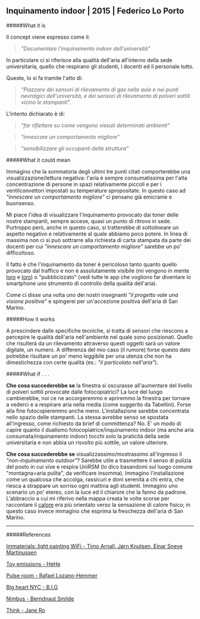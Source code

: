 ## Inquinamento indoor | 2015 | Federico Lo Porto

#####What it is

Il concept viene espresso come il:

> _"Documentare l'inquinamento indoor dell'università"_

In particolare ci si riferisce alla qualità dell'aria all'interno della sede universitaria, 
quello che respirano gli studenti, i docenti ed il personale tutto.

Questo, lo si fa tramite l'atto di:

> _"Piazzare dei sensori di rilevamento di gas nelle aule e nei punti nevralgici dell'università, 
e dei sensori di rilevamento di polveri sottili vicino le stampanti"._

L'intento dichiarato è di:

> _"far riflettere su come vengono vissuti determinati ambienti"_

> _"innescare un comportamento migliore"_

> _"sensibilizzare gli occupanti della struttura"_

#####What it could mean

Immagino che la sommatoria degli ultimi tre punti citati comporterebbe una visualizzazione/lettura negativa: 
l'aria è sempre consumatissima per l'alta concentrazione di persone in spazi relativamente piccoli 
e per i ventilconvettori impostati su temperature spropositate.
In questo caso ad _"innescare un comportamento migliore"_ ci pensano già emicranie e buonsenso.

Mi piace l'idea di visualizzare l'inquinamento provocato dai toner delle nostre stampanti, sempre accese, 
quasi un punto di ritrovo in sede. 
Purtroppo però, anche in questo caso, si tratterebbe di sottolineare un aspetto negativo e relativamente al 
quale abbiamo poco potere. 
In linea di massima non ci si può sottrarre alla richiesta di carta stampata da parte dei docenti per cui
_"innescare un comportamento migliore"_ sarebbe un po' difficoltoso.

Il fatto è che l'inquinamento da toner è pericoloso tanto quanto quello provocato dal traffico 
e non è assolutamente visibile (mi vengono in mente [loro](https://vimeo.com/20412632) e [loro](https://vimeo.com/1713136)) 
o "pubblicizzato" (vedi tutte le app che vogliono far diventare lo smartphone uno strumento di controllo della qualità dell'aria).

Come ci disse una volta uno dei nostri insegnanti _"il progetto vale una visione positiva"_ 
e spingerei per un'accezione positiva dell'aria di San Marino.

#####How it works

A prescindere dalle specifiche tecniche, si tratta di sensori che riescono a percepire le qualità dell'aria nell'ambiente nel quale sono posizionati. Quello che risulterà da un rilevamento attraverso questi oggetti sarà un valore digitale, 
un numero. A differenza del mio caso (il rumore) forse questo dato potrebbe risultare un po' meno leggibile per una
utenza che non ha dimestichezza con certe qualità (es.: _"il particolato nell'aria"_).

#####What if . . .

**Che cosa succederebbe se** la finestra si oscurasse all'aumentare del livello di polveri sottili provocate dalle fotocopiatrici? La luce del luogo cambierebbe, noi ce ne accorgeremmo e apriremmo la finestra per tornare a vederci e a respirare aria nella media (come suggerito da Tabellini). Forse alla fine fotocopieremmo anche meno. L'installazione sarebbe concentrata nello spazio delle stampanti. La stessa avrebbe senso se spostata all'ingresso, come richiesto da brief di committenza? No. E' un modo di capire quanto il dualismo fotocopiatrice/inquinamento indoor (ma anche aria consumata/inquinamento indoor) tocchi solo la praticità della sede universitaria e non abbia un risvolto più sottile, un valore ulteriore.

**Che cosa succederebbe se** visualizzassimo/mostrassimo all'ingresso il _"non-inquinamento outdoor"_? Sarebbe utile a trasmettere il senso di pulizia del posto in cui vive e respira UniRSM (lo dico basandomi sul luogo comune "montagna=aria pulita", da verificare insomma). 
Immagino l'installazione come un qualcosa che accolga, rassicuri e doni serenità a chi entra, che riesca a strappare un sorriso ogni mattina agli studenti. Immagino uno scenario un po' etereo, con la luce ed il chiarore che la fanno da padrone. L'abbraccio a cui mi riferivo nella mappa creata le volte scorse per raccontare il [calore](http://i.imgur.com/LAzNbUd.jpg?1) era più orientato verso la sensazione di calore fisico; in questo caso invece immagino che esprima la freschezza dell'aria di San Marino.

---

#####References

[Immaterials: light painting WiFi - Timo Arnall, Jørn Knutsen, Einar Sneve Martinussen](https://vimeo.com/20412632)

[Toy emissions - HeHe](https://vimeo.com/1713136)

[Pulse room - Rafael Lozano-Hemmer](https://vimeo.com/33929358)

[Big heart NYC - B.I.G](https://vimeo.com/80903304)

[Nimbus - Berndnaut Smilde](http://www.dezeen.com/2013/08/02/nimbus-green-room-by-berndnaut-smilde/)

[Think - Jane Ro](http://www.janeujro.com/IBM-THINK)

